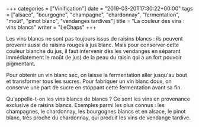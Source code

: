 +++
categories = ["Vinification"]
date = "2019-03-20T17:30:22+00:00"
tags = ["alsace", "bourgogne", "champagne", "chardonnay", "fermentation", "moût", "pinot blanc", "vendanges tardives"] 
title = "La couleur des vins : vins blancs"
writer = "LeChaps"
+++

Les vins blancs ne sont pas toujours issus de raisins blancs : ils peuvent provenir aussi de raisins rouges à jus blanc. Mais pour conserver cette couleur blanche du jus, il faut intervenir dès les vendanges en séparant immédiatement le moût (le jus) de la peau du raisin qui a un fort pouvoir pigmentant.  

Pour obtenir un vin blanc sec, on laisse la fermentation aller jusqu'au bout et transformer tous les sucres. Pour fabriquer un vin blanc doux, on conserve une part de sucre en stoppant cette fermentation avant sa fin.  

Qu'appelle-t-on les vins blancs de blancs ? Ce sont les vins en provenance exclusive de raisins blancs. Exemples parmi les plus connus : les champagnes, le chardonnay, les bourgognes blancs et en alsace, le pinot blanc, très proche du chardonnay, qui produit les vins de vendange tardive.